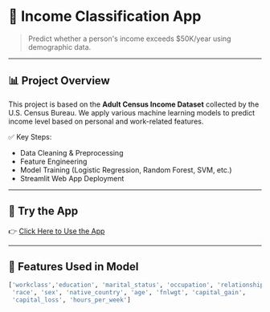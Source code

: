 # 💼 Income Classification App

> Predict whether a person's income exceeds $50K/year using demographic data.

---

## 📊 Project Overview

This project is based on the **Adult Census Income Dataset** collected by the U.S. Census Bureau.
We apply various machine learning models to predict income level based on personal and work-related features.

✅ Key Steps:

- Data Cleaning & Preprocessing
- Feature Engineering
- Model Training (Logistic Regression, Random Forest, SVM, etc.)
- Streamlit Web App Deployment

---

## 🚀 Try the App

👉 [Click Here to Use the App](https://incomedgav3huvnnduhyccx4vtgh.streamlit.app/)

---

## 🧠 Features Used in Model

```python
['workclass','education', 'marital_status', 'occupation', 'relationship',
 'race', 'sex', 'native_country', 'age', 'fnlwgt', 'capital_gain',
 'capital_loss', 'hours_per_week']
```
